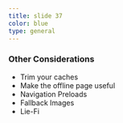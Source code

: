 ```yaml
---
title: slide 37
color: blue
type: general
---
```

### Other Considerations

* Trim your caches
* Make the offline page useful
* Navigation Preloads
* Fallback Images
* Lie-Fi
